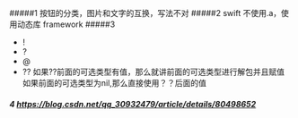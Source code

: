 #####1 按钮的分类，图片和文字的互换，写法不对
#####2 swift 不使用.a，使用动态库 framework 
#####3 
- !
- ?
- @
- ?? 如果??前面的可选类型有值，那么就讲前面的可选类型进行解包并且赋值
     如果前面的可选类型为nil,那么直接使用？？后面的值

##### 4 https://blog.csdn.net/qq_30932479/article/details/80498652